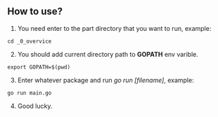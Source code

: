 ## How to use?
1. You need enter to the part directory that you want to run, example:
```
cd _0_overvice
```

2. You should add current directory path to **GOPATH** env varible.
```
export GOPATH=$(pwd)
```

3. Enter whatever package and run *go run [filename]*, example:
```
go run main.go
```

4. Good lucky.